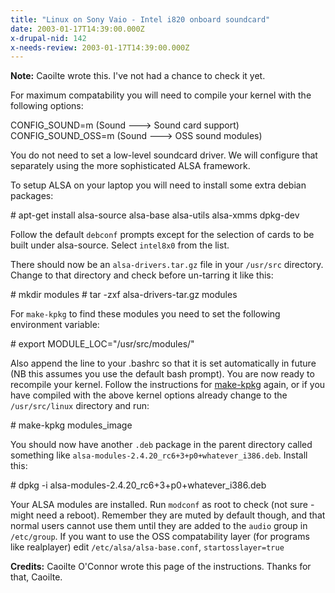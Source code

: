 ```yaml
---
title: "Linux on Sony Vaio - Intel i820 onboard soundcard"
date: 2003-01-17T14:39:00.000Z
x-drupal-nid: 142
x-needs-review: 2003-01-17T14:39:00.000Z
---
```

**Note:** Caoilte wrote this. I've not had a chance to check it yet.

For maximum compatability you will need to compile your kernel with the following options:

<div class="snippet">
    CONFIG_SOUND=m (Sound ---> Sound card support)
    CONFIG_SOUND_OSS=m (Sound ---> OSS sound modules)

</div>

You do not need to set a low-level soundcard driver. We will configure that separately using the more sophisticated ALSA framework.

To setup ALSA on your laptop you will need to install some extra debian packages:

<div class="snippet">
    # apt-get install alsa-source alsa-base alsa-utils alsa-xmms dpkg-dev

</div>

Follow the default `debconf` prompts except for the selection of cards to be built under alsa-source. Select `intel8x0` from the list.

There should now be an `alsa-drivers.tar.gz` file in your `/usr/src` directory. Change to that directory and check before un-tarring it like this:

<div class="snippet">
    # mkdir modules
    # tar -zxf alsa-drivers-tar.gz modules

</div>

For `make-kpkg` to find these modules you need to set the following environment variable:

<div class="snippet">
    # export MODULE_LOC="/usr/src/modules/"

</div>

Also append the line to your .bashrc so that it is set automatically in future (NB this assumes you use the default bash prompt).
You are now ready to recompile your kernel. Follow the instructions for [make-kpkg](/drupal-4.7.3/make-kpkg.html) again, or if you have compiled with the above kernel options already change to the `/usr/src/linux` directory and run:

<div class="snippet">
    # make-kpkg modules_image

</div>

You should now have another `.deb` package in the parent directory called something like `alsa-modules-2.4.20_rc6+3+p0+whatever_i386.deb`. Install this:

<div class="snippet">
    # dpkg -i alsa-modules-2.4.20_rc6+3+p0+whatever_i386.deb

</div>

Your ALSA modules are installed. Run `modconf` as root to check (not sure - might need a reboot). Remember they are muted by default though, and that normal users cannot use them until they are added to the `audio` group in `/etc/group`. If you want to use the OSS compatability layer (for programs like realplayer) edit `/etc/alsa/alsa-base.conf`, `startosslayer=true`

**Credits:** Caoilte O'Connor wrote this page of the instructions. Thanks for that, Caoilte.